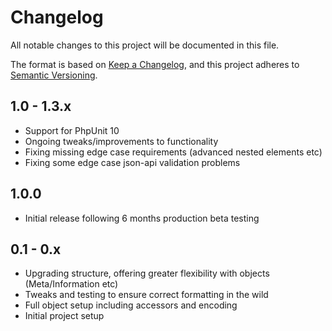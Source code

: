 # Changelog
All notable changes to this project will be documented in this file.

The format is based on [Keep a Changelog](https://keepachangelog.com/en/1.0.0/),
and this project adheres to [Semantic Versioning](https://semver.org/spec/v2.0.0.html).

## 1.0 - 1.3.x

* Support for PhpUnit 10 
* Ongoing tweaks/improvements to functionality
* Fixing missing edge case requirements (advanced nested elements etc)
* Fixing some edge case json-api validation problems

## 1.0.0

* Initial release following 6 months production beta testing

## 0.1 - 0.x

* Upgrading structure, offering greater flexibility with objects (Meta/Information etc)
* Tweaks and testing to ensure correct formatting in the wild
* Full object setup including accessors and encoding
* Initial project setup